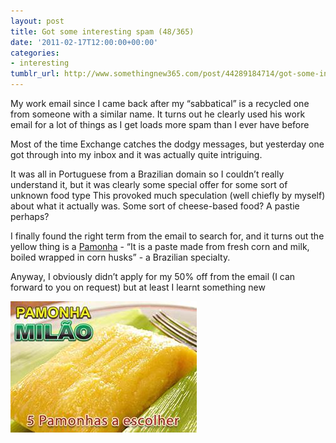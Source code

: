 ```yaml
---
layout: post
title: Got some interesting spam (48/365)
date: '2011-02-17T12:00:00+00:00'
categories:
- interesting
tumblr_url: http://www.somethingnew365.com/post/44289184714/got-some-interesting-spam-48365
---
```

My work email since I came back after my “sabbatical” is a recycled one from someone with a similar name. It turns out he clearly used his work email for a lot of things as I get loads more spam than I ever have before

Most of the time Exchange catches the dodgy messages, but yesterday one got through into my inbox and it was actually quite intriguing.

It was all in Portuguese from a Brazilian domain so I couldn’t really understand it, but it was clearly some special offer for some sort of unknown food type This provoked much speculation (well chiefly by myself) about what it actually was. Some sort of cheese-based food? A pastie perhaps?

I finally found the right term from the email to search for, and it turns out the yellow thing is a [Pamonha](http://en.wikipedia.org/wiki/Pamonha) - “It is a paste made from fresh corn and milk, boiled wrapped in corn husks” - a Brazilian specialty.

Anyway, I obviously didn’t apply for my 50% off from the email (I can forward to you on request) but at least I learnt something new

![Pamonha](/images/tumblr_files/tumblr_mizdcgVDSV1s6o6vno1_400.jpg)
